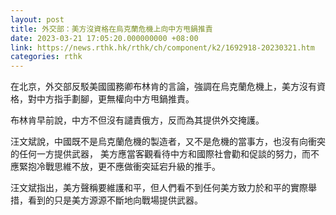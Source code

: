 ```yaml
---
layout: post
title: 外交部：美方沒資格在烏克蘭危機上向中方甩鍋推責
date: 2023-03-21 17:05:20.000000000 +08:00
link: https://news.rthk.hk/rthk/ch/component/k2/1692918-20230321.htm
categories: rthk
---
```


在北京，外交部反駁美國國務卿布林肯的言論，強調在烏克蘭危機上，美方沒有資格，對中方指手劃腳，更無權向中方甩鍋推責。

布林肯早前說，中方不但沒有譴責俄方，反而為其提供外交掩護。
 
汪文斌說，中國既不是烏克蘭危機的製造者，又不是危機的當事方，也沒有向衝突的任何一方提供武器， 美方應當客觀看待中方和國際社會勸和促談的努力，而不應緊抱冷戰思維不放，更不應做衝突延宕升級的推手。

汪文斌指出，美方聲稱要維護和平，但人們看不到任何美方致力於和平的實際舉措，看到的只是美方源源不斷地向戰場提供武器。
